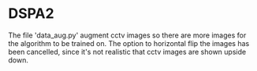 # DSPA2

The file 'data_aug.py' augment cctv images so there are more images for the algorithm to be trained on. 
The option to horizontal flip the images has been cancelled, since it's not realistic that cctv images are shown upside down. 
